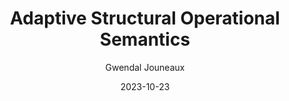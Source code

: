 ---
layout: talk
title: "Adaptive Structural Operational Semantics"
description: "Presentation of the paper, Adaptive Structural Operational Semantics, at SLE 2023"
date: 2023-10-23
slides: SLE_SPLASH23_Slides.pdf
preprint: https://inria.hal.science/hal-04252577/document

author: Gwendal Jouneaux
---
